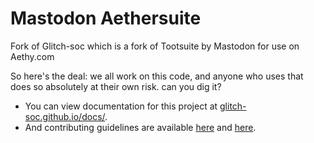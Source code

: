 #  Mastodon Aethersuite  #

Fork of Glitch-soc which is a fork of Tootsuite by Mastodon for use on Aethy.com

So here's the deal: we all work on this code, and anyone who uses that does so absolutely at their own risk. can you dig it?

- You can view documentation for this project at [glitch-soc.github.io/docs/](https://glitch-soc.github.io/docs/).
- And contributing guidelines are available [here](CONTRIBUTING.md) and [here](https://glitch-soc.github.io/docs/contributing/).
